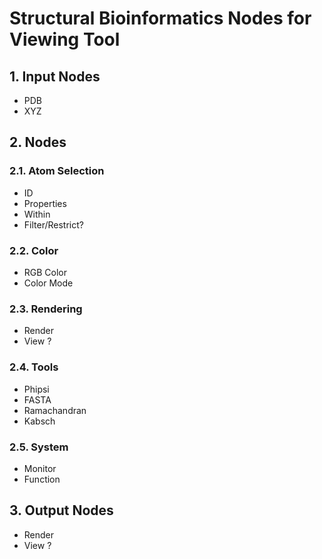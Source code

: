 # Structural Bioinformatics Nodes for Viewing Tool

## 1. Input Nodes

- PDB
- XYZ

## 2. Nodes

### 2.1. Atom Selection

- ID
- Properties
- Within
- Filter/Restrict?

### 2.2. Color

- RGB Color
- Color Mode

### 2.3. Rendering

- Render
- View ?

### 2.4. Tools

- Phipsi
- FASTA
- Ramachandran
- Kabsch

### 2.5. System

- Monitor
- Function

## 3. Output Nodes

- Render
- View ?

